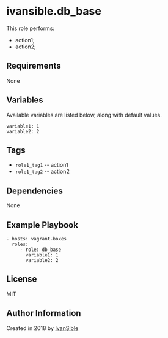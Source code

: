 # ivansible.db_base

This role performs:
 - action1;
 - action2;


## Requirements

None


## Variables

Available variables are listed below, along with default values.

    variable1: 1
    variable2: 2


## Tags

- `role1_tag1` -- action1
- `role1_tag2` -- action2


## Dependencies

None


## Example Playbook

    - hosts: vagrant-boxes
      roles:
         - role: db_base
           variable1: 1
           variable2: 2


## License

MIT

## Author Information

Created in 2018 by [IvanSible](https://github.com/ivansible)
